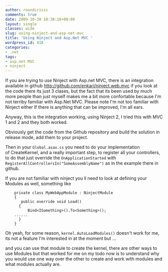 ```yaml
---
author: roundcrisis
comments: true
date: 2009-10-30 10:38:18+00:00
layout: single
classes: wide
slug: using-ninject-and-asp-net-mvc
title: 'Using Ninject and Asp.Net MVC '
wordpress_id: 418
categories:
- .net
tags:
- asp.net MVC
- ninject
---
```


If you are trying to use Ninject with Asp.net MVC, there is an integration available in github
http://github.com/enkari/ninject.web.mvc if you look at the code there its just 3 clases, but
the fact that its been used by much more people than just myself makes me a bit more confortable because
I'm not terriby familiar with Asp.Net MVC. Please note I'm not too familiar with Ninject either
If there is anything that can be improved, I'm all ears.

Anyway, this is the integration working, using Ninject 2, I tried this with MVC 1 and 2 and they both worked.

Obviously get the code from the Github repository and build the solution in release mode, add them to your
project.

Then in your `Global.asax.cs` you need to do your implementation of CreateKernel, and a really important step,
to register all your controllers, to do that just override the `OnApplicationStarted` with `RegisterAllControllersIn("SomeAssemblyName")`
as in the example there in github.

If you are not familiar with ninject you ll need to look at defining your Modules as well, something like

```    
    private class MyWebAppModule : NinjectModule
    {
       public override void Load()
      {
          Bind<ISomething>().To<Something>();
    ......
      }
    }
```

Oh yeah, for some reason, `kernel.AutoLoadModules()` doesn't work for me, its not a feature I'm interested in at the moment but ...

and you can use that module to create the kernel, there are other ways to use Modules but that worked for me
on my todo now is to understand why you would use one way over the other to create and work with modules
and what modules actually are.
